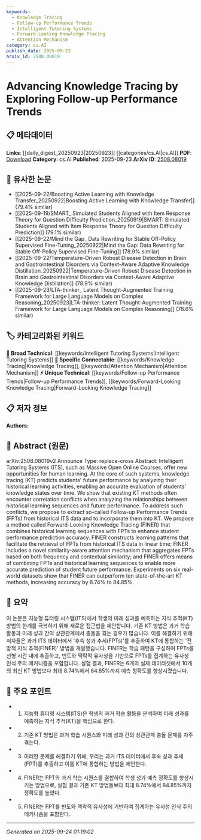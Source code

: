 ```yaml
---
keywords:
  - Knowledge Tracing
  - Follow-up Performance Trends
  - Intelligent Tutoring Systems
  - Forward-Looking Knowledge Tracing
  - Attention Mechanism
category: cs.AI
publish_date: 2025-09-23
arxiv_id: 2508.08019
---
```


<!-- KEYWORD_LINKING_METADATA:
{
  "processed_timestamp": "2025-09-24T01:19:02.809054",
  "vocabulary_version": "1.0",
  "selected_keywords": [
    "Knowledge Tracing",
    "Follow-up Performance Trends",
    "Intelligent Tutoring Systems",
    "Forward-Looking Knowledge Tracing",
    "Attention Mechanism"
  ],
  "rejected_keywords": [],
  "similarity_scores": {
    "Knowledge Tracing": 0.85,
    "Follow-up Performance Trends": 0.82,
    "Intelligent Tutoring Systems": 0.78,
    "Forward-Looking Knowledge Tracing": 0.83,
    "Attention Mechanism": 0.8
  },
  "extraction_method": "AI_prompt_based",
  "budget_applied": true,
  "candidates_json": {
    "candidates": [
      {
        "surface": "Knowledge Tracing",
        "canonical": "Knowledge Tracing",
        "aliases": [
          "KT"
        ],
        "category": "specific_connectable",
        "rationale": "Central to the paper's focus on predicting student performance, making it a key concept for linking.",
        "novelty_score": 0.45,
        "connectivity_score": 0.88,
        "specificity_score": 0.82,
        "link_intent_score": 0.85
      },
      {
        "surface": "Follow-up Performance Trends",
        "canonical": "Follow-up Performance Trends",
        "aliases": [
          "FPTs"
        ],
        "category": "unique_technical",
        "rationale": "Introduces a novel concept specific to the paper, enhancing the understanding of student performance trends.",
        "novelty_score": 0.78,
        "connectivity_score": 0.65,
        "specificity_score": 0.87,
        "link_intent_score": 0.82
      },
      {
        "surface": "Intelligent Tutoring Systems",
        "canonical": "Intelligent Tutoring Systems",
        "aliases": [
          "ITS"
        ],
        "category": "broad_technical",
        "rationale": "Provides context for the application of knowledge tracing, relevant for educational technology discussions.",
        "novelty_score": 0.52,
        "connectivity_score": 0.79,
        "specificity_score": 0.68,
        "link_intent_score": 0.78
      },
      {
        "surface": "Forward-Looking Knowledge Tracing",
        "canonical": "Forward-Looking Knowledge Tracing",
        "aliases": [
          "FINER"
        ],
        "category": "unique_technical",
        "rationale": "Represents a new method proposed in the paper, crucial for understanding the advancements in KT.",
        "novelty_score": 0.81,
        "connectivity_score": 0.72,
        "specificity_score": 0.89,
        "link_intent_score": 0.83
      },
      {
        "surface": "Attention Mechanism",
        "canonical": "Attention Mechanism",
        "aliases": [],
        "category": "specific_connectable",
        "rationale": "A known technique used in the proposed method, relevant for linking with other machine learning concepts.",
        "novelty_score": 0.4,
        "connectivity_score": 0.85,
        "specificity_score": 0.75,
        "link_intent_score": 0.8
      }
    ],
    "ban_list_suggestions": [
      "method",
      "experiment",
      "performance"
    ]
  },
  "decisions": [
    {
      "candidate_surface": "Knowledge Tracing",
      "resolved_canonical": "Knowledge Tracing",
      "decision": "linked",
      "scores": {
        "novelty": 0.45,
        "connectivity": 0.88,
        "specificity": 0.82,
        "link_intent": 0.85
      }
    },
    {
      "candidate_surface": "Follow-up Performance Trends",
      "resolved_canonical": "Follow-up Performance Trends",
      "decision": "linked",
      "scores": {
        "novelty": 0.78,
        "connectivity": 0.65,
        "specificity": 0.87,
        "link_intent": 0.82
      }
    },
    {
      "candidate_surface": "Intelligent Tutoring Systems",
      "resolved_canonical": "Intelligent Tutoring Systems",
      "decision": "linked",
      "scores": {
        "novelty": 0.52,
        "connectivity": 0.79,
        "specificity": 0.68,
        "link_intent": 0.78
      }
    },
    {
      "candidate_surface": "Forward-Looking Knowledge Tracing",
      "resolved_canonical": "Forward-Looking Knowledge Tracing",
      "decision": "linked",
      "scores": {
        "novelty": 0.81,
        "connectivity": 0.72,
        "specificity": 0.89,
        "link_intent": 0.83
      }
    },
    {
      "candidate_surface": "Attention Mechanism",
      "resolved_canonical": "Attention Mechanism",
      "decision": "linked",
      "scores": {
        "novelty": 0.4,
        "connectivity": 0.85,
        "specificity": 0.75,
        "link_intent": 0.8
      }
    }
  ]
}
-->

# Advancing Knowledge Tracing by Exploring Follow-up Performance Trends

## 📋 메타데이터

**Links**: [[daily_digest_20250923|20250923]] [[categories/cs.AI|cs.AI]]
**PDF**: [Download](https://arxiv.org/pdf/2508.08019.pdf)
**Category**: cs.AI
**Published**: 2025-09-23
**ArXiv ID**: [2508.08019](https://arxiv.org/abs/2508.08019)

## 🔗 유사한 논문
- [[2025-09-22/Boosting Active Learning with Knowledge Transfer_20250922|Boosting Active Learning with Knowledge Transfer]] (79.4% similar)
- [[2025-09-19/SMART_ Simulated Students Aligned with Item Response Theory for Question Difficulty Prediction_20250919|SMART: Simulated Students Aligned with Item Response Theory for Question Difficulty Prediction]] (79.1% similar)
- [[2025-09-22/Mind the Gap_ Data Rewriting for Stable Off-Policy Supervised Fine-Tuning_20250922|Mind the Gap: Data Rewriting for Stable Off-Policy Supervised Fine-Tuning]] (78.9% similar)
- [[2025-09-22/Temperature-Driven Robust Disease Detection in Brain and Gastrointestinal Disorders via Context-Aware Adaptive Knowledge Distillation_20250922|Temperature-Driven Robust Disease Detection in Brain and Gastrointestinal Disorders via Context-Aware Adaptive Knowledge Distillation]] (78.9% similar)
- [[2025-09-23/LTA-thinker_ Latent Thought-Augmented Training Framework for Large Language Models on Complex Reasoning_20250923|LTA-thinker: Latent Thought-Augmented Training Framework for Large Language Models on Complex Reasoning]] (78.6% similar)

## 🏷️ 카테고리화된 키워드
**🧠 Broad Technical**: [[keywords/Intelligent Tutoring Systems|Intelligent Tutoring Systems]]
**🔗 Specific Connectable**: [[keywords/Knowledge Tracing|Knowledge Tracing]], [[keywords/Attention Mechanism|Attention Mechanism]]
**⚡ Unique Technical**: [[keywords/Follow-up Performance Trends|Follow-up Performance Trends]], [[keywords/Forward-Looking Knowledge Tracing|Forward-Looking Knowledge Tracing]]

## 📋 저자 정보

**Authors:** 

## 📄 Abstract (원문)

arXiv:2508.08019v2 Announce Type: replace-cross 
Abstract: Intelligent Tutoring Systems (ITS), such as Massive Open Online Courses, offer new opportunities for human learning. At the core of such systems, knowledge tracing (KT) predicts students' future performance by analyzing their historical learning activities, enabling an accurate evaluation of students' knowledge states over time. We show that existing KT methods often encounter correlation conflicts when analyzing the relationships between historical learning sequences and future performance. To address such conflicts, we propose to extract so-called Follow-up Performance Trends (FPTs) from historical ITS data and to incorporate them into KT. We propose a method called Forward-Looking Knowledge Tracing (FINER) that combines historical learning sequences with FPTs to enhance student performance prediction accuracy. FINER constructs learning patterns that facilitate the retrieval of FPTs from historical ITS data in linear time; FINER includes a novel similarity-aware attention mechanism that aggregates FPTs based on both frequency and contextual similarity; and FINER offers means of combining FPTs and historical learning sequences to enable more accurate prediction of student future performance. Experiments on six real-world datasets show that FINER can outperform ten state-of-the-art KT methods, increasing accuracy by 8.74% to 84.85%.

## 📝 요약

이 논문은 지능형 튜터링 시스템(ITS)에서 학생의 미래 성과를 예측하는 지식 추적(KT) 방법의 한계를 극복하기 위해 새로운 접근법을 제안합니다. 기존 KT 방법은 과거 학습 활동과 미래 성과 간의 상관관계에서 충돌을 겪는 경우가 많습니다. 이를 해결하기 위해 저자들은 과거 ITS 데이터에서 '후속 성과 추세(FPTs)'를 추출하여 KT에 통합하는 '전망적 지식 추적(FINER)' 방법을 개발했습니다. FINER는 학습 패턴을 구성하여 FPTs를 선형 시간 내에 추출하고, 빈도와 맥락적 유사성을 기반으로 FPTs를 집계하는 유사성 인식 주의 메커니즘을 포함합니다. 실험 결과, FINER는 6개의 실제 데이터셋에서 10개의 최신 KT 방법보다 최대 8.74%에서 84.85%까지 예측 정확도를 향상시켰습니다.

## 🎯 주요 포인트

- 1. 지능형 튜터링 시스템(ITS)은 학생의 과거 학습 활동을 분석하여 미래 성과를 예측하는 지식 추적(KT)을 핵심으로 한다.
- 2. 기존 KT 방법은 과거 학습 시퀀스와 미래 성과 간의 상관관계 충돌 문제를 자주 겪는다.
- 3. 이러한 문제를 해결하기 위해, 우리는 과거 ITS 데이터에서 후속 성과 추세(FPT)를 추출하고 이를 KT에 통합하는 방법을 제안한다.
- 4. FINER는 FPT와 과거 학습 시퀀스를 결합하여 학생 성과 예측 정확도를 향상시키는 방법으로, 실험 결과 기존 KT 방법들보다 최대 8.74%에서 84.85%까지 정확도를 높였다.
- 5. FINER는 FPT를 빈도와 맥락적 유사성에 기반하여 집계하는 유사성 인식 주의 메커니즘을 포함한다.


---

*Generated on 2025-09-24 01:19:02*